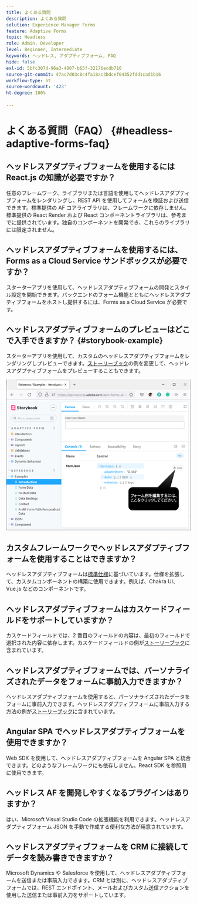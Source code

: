 ```yaml
---
title: よくある質問
description: よくある質問
solution: Experience Manager Forms
feature: Adaptive Forms
topic: Headless
role: Admin, Developer
level: Beginner, Intermediate
keywords: ヘッドレス, アダプティブフォーム, FAQ
hide: false
exl-id: 5bfc307d-96a3-4007-b65f-32176ecdb710
source-git-commit: 47ac7d03c8c4fa18ac3bdcef04352fdd1cad1b16
workflow-type: ht
source-wordcount: '423'
ht-degree: 100%

---
```


# よくある質問（FAQ） {#headless-adaptive-forms-faq}

## ヘッドレスアダプティブフォームを使用するには React.js の知識が必要ですか？

任意のフレームワーク、ライブラリまたは言語を使用してヘッドレスアダプティブフォームをレンダリングし、REST API を使用してフォームを検証および送信できます。標準提供の AF コアライブラリは、フレームワークに依存しません。標準提供の React Render および React コンポーネントライブラリは、参考までに提供されています。独自のコンポーネントを開発でき、これらのライブラリには限定されません。

<!-- 
## Did Adobe release a new AEM Archetype for Headless adaptive forms?

You can use Archetype 37 with flag `includeFormsheadless` or later flag to create an AEM project with Headless adaptive forms functionality. 

-->

## ヘッドレスアダプティブフォームを使用するには、Forms as a Cloud Service サンドボックスが必要ですか？

スターターアプリを使用して、ヘッドレスアダプティブフォームの開発とスタイル設定を開始できます。バックエンドのフォーム機能とともにヘッドレスアダプティブフォームをホストし提供するには、Forms as a Cloud Service が必要です。

<!-- ## Do I need an archetype project to develop Headless adaptive forms?

You can use the starter app to start developing and styling your Headless adaptive forms. Later on, you can use the 
archetype project to deploy the finished Headless adaptive forms and corresponding custom code, created using starter app, to Forms as a Cloud Service environment. The Forms as a Cloud Service environment helps you test and productionize the forms. -->

## ヘッドレスアダプティブフォームのプレビューはどこで入手できますか？ {#storybook-example}

スターターアプリを使用して、カスタムのヘッドレスアダプティブフォームをレンダリングしプレビューできます。[ストーリーブック](https://opensource.adobe.com/aem-forms-af-runtime/storybook/?path=/story/reference-examples--introduction)の例を変更して、ヘッドレスアダプティブフォームをプレビューすることもできます。

![](/help/assets/storybook-example.png)

## カスタムフレームワークでヘッドレスアダプティブフォームを使用することはできますか？

ヘッドレスアダプティブフォームは[標準仕様](/help/assets/Headless-Adaptive-Form-Specification.pdf)に基づいています。仕様を拡張して、カスタムコンポーネントの構築に使用できます。例えば、Chakra UI、Vue.js などのコンポーネントです。

## ヘッドレスアダプティブフォームはカスケードフィールドをサポートしていますか？

カスケードフィールドでは、2 番目のフィールドの内容は、最初のフィールドで選択された内容に依存します。カスケードフィールドの例が[ストーリーブック](https://opensource.adobe.com/aem-forms-af-runtime/storybook/?path=/story/adaptive-form-dynamic-behaviour--options&amp;args=formJson.items[0].fieldType:drop-down;formJson.items[0].minimum:!undefined;formJson.items[0].maximum:!undefined;formJson.items[0].label.value:Choose+number+of+options;formJson.items[0].enum[0]:1;formJson.items[0].enum[1]:2;formJson.items[0].enum[2]:3;formJson.items[1].fieldType:drop-down)に含まれています。

## ヘッドレスアダプティブフォームでは、パーソナライズされたデータをフォームに事前入力できますか？

ヘッドレスアダプティブフォームを使用すると、パーソナライズされたデータをフォームに事前入力できます。ヘッドレスアダプティブフォームに事前入力する方法の例が[ストーリーブック](https://opensource.adobe.com/aem-forms-af-runtime/storybook/?path=/story/reference-examples--prefill-form-with-personalised-data)に含まれています。

<!-- >
## Can I use existing Adaptive Forms editor to create a Headless adaptive form?

At this moment, you use the Adaptive Form Editor to specify the JSON structure and set submit action for the forms. Support for drag-and-drop components, applying rules using editor, and more editor-related options would be available later in the beta phase. Keep a watch on release notes.  -->

## Angular SPA でヘッドレスアダプティブフォームを使用できますか？

Web SDK を使用して、ヘッドレスアダプティブフォームを Angular SPA と統合できます。どのようなフレームワークにも依存しません。React SDK を参照用に使用できます。

<!-- ## Should the `-r prerelease` switch be used every time to start the AEM SDK instance or only for the first time?

During the limited release program, use the `-r prerelease` switch every time you start the AEM SDK instance. 

## What is AEM Forms add-on (.far file) and how to install it?

Adobe Experience Manager Forms as a Cloud Service feature archive provides tools to create Headless adaptive forms on the local development environment. To install the feature archive, see [Setup development environment](setup-development-environment.md).

<!-- 
## Where do one get the license.properties file from?

You do not require a license.properties file to run AEM Cloud Service SDK. 

-->

## ヘッドレス AF を開発しやすくなるプラグインはありますか？

はい、Microsoft Visual Studio Code の拡張機能を利用できます。ヘッドレスアダプティブフォーム JSON を手動で作成する便利な方法が用意されています。

## ヘッドレスアダプティブフォームを CRM に接続してデータを読み書きできますか？

Microsoft Dynamics や Salesforce を使用して、ヘッドレスアダプティブフォームを送信または事前入力できます。CRM とは別に、ヘッドレスアダプティブフォームでは、REST エンドポイント、メールおよびカスタム送信アクションを使用した送信または事前入力をサポートしています。
